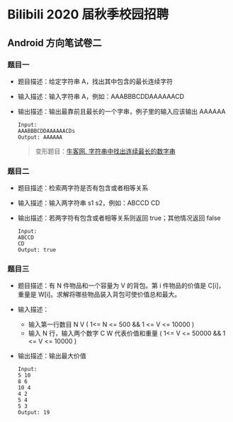 # Bilibili 2020 届秋季校园招聘

##  Android 方向笔试卷二
### 题目一
- 题目描述：给定字符串 A，找出其中包含的最长连续字符
- 输入描述：输入字符串 A，例如：AAABBBCDDAAAAAACD
- 输出描述：输出最靠前且最长的一个字串，例子里的输入应该输出 AAAAAA

	```
	Input: 
	AAABBBCDDAAAAAACDs
	Output: AAAAAA
	```
	> 变形题目：[牛客网. 字符串中找出连续最长的数字串](https://www.nowcoder.com/questionTerminal/bd891093881d4ddf9e56e7cc8416562d)

### 题目二
- 题目描述：检索两字符是否有包含或者相等关系
- 输入描述：输入两字符串 s1 s2，例如：ABCCD CD
- 输出描述：若两字符有包含或者相等关系则返回 true；其他情况返回 false

	```
	Input:
	ABCCD
	CD
	Output: true
	```
	
### 题目三
- 题目描述：有 N 件物品和一个容量为 V 的背包。第 i 件物品的价值是 C[i]，重量是 W[i]。求解将哪些物品装入背包可使价值总和最大。
- 输入描述：
	- 输入第一行数目 N V ( 1<= N <= 500 && 1 <= V <= 10000 )
	- 输入 N 行，输入两个数字 C W 代表价值和重量 ( 1<= V <= 50000 && 1 <= V <= 10000 )
- 输出描述：输出最大价值

	```
	Input:
	5 10
	8 6
	10 4
	4 2
	5 4
	5 3
	Output: 19
	```